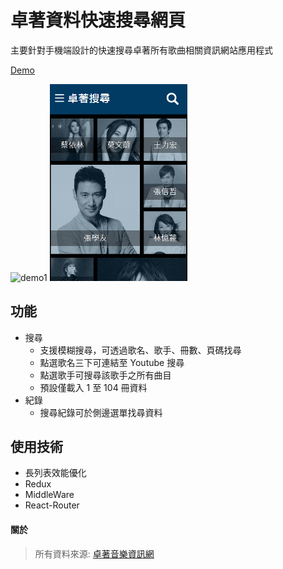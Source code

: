 # 卓著資料快速搜尋網頁

主要針對手機端設計的快速搜尋卓著所有歌曲相關資訊網站應用程式

[Demo](https://shinenic.github.io/zhuozhe-quick-search/)


<img src="demo1.gif" alt="demo1" width="220"/> <img src="demo2.gif" alt="demo1" width="220"/>




## 功能

* 搜尋
  * 支援模糊搜尋，可透過歌名、歌手、冊數、頁碼找尋
  * 點選歌名三下可連結至 Youtube 搜尋
  * 點選歌手可搜尋該歌手之所有曲目
  * 預設僅載入 1 至 104 冊資料
* 紀錄
  * 搜尋紀錄可於側邊選單找尋資料





## 使用技術

* 長列表效能優化
* Redux
* MiddleWare
* React-Router





#### 關於

> 所有資料來源: [卓著音樂資訊網](http://www.musicbook.com.tw/searchSong/index.asp)











